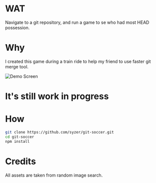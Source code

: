 # WAT

Navigate to a git repository, and run a game to se who had most HEAD possession.

# Why
I created this game during a train ride to help my friend to use faster git merge tool.

![Demo Screen](https://raw.github.com/syzer/git-soccer/master/doc/game.png)

# It's still work in progress

# How

```sh
git clone https://github.com/syzer/git-soccer.git
cd git-soccer
npm install
```

# Credits

All assets are taken from random image search.